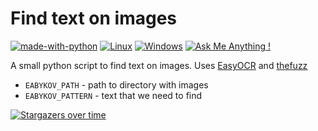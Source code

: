 # Find text on images

[![made-with-python](https://img.shields.io/badge/Made%20with-Python-1f425f.svg)](https://www.python.org/)
[![Linux](https://svgshare.com/i/Zhy.svg)](https://svgshare.com/i/Zhy.svg)
[![Windows](https://svgshare.com/i/ZhY.svg)](https://svgshare.com/i/ZhY.svg)
[![Ask Me Anything !](https://img.shields.io/badge/Ask%20me-anything-1abc9c.svg)](https://github.com/eabykov)

A small python script to find text on images. Uses [EasyOCR](https://github.com/JaidedAI/EasyOCR) and [thefuzz](https://github.com/seatgeek/thefuzz)

- `EABYKOV_PATH` - path to directory with images
- `EABYKOV_PATTERN` - text that we need to find

[![Stargazers over time](https://starchart.cc/eabykov/textonimages.svg)](https://starchart.cc/eabykov/textonimages)
